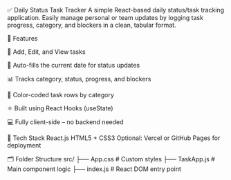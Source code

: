 ✅ Daily Status Task Tracker
A simple React-based daily status/task tracking application. Easily manage personal or team updates by logging task progress, category, and blockers in a clean, tabular format.

🌟 Features

🔄 Add, Edit, and View tasks

📆 Auto-fills the current date for status updates

📊 Tracks category, status, progress, and blockers

🎨 Color-coded task rows by category

⚛️ Built using React Hooks (useState)

💻 Fully client-side – no backend needed


🧱 Tech Stack
React.js
HTML5 + CSS3
Optional: Vercel or GitHub Pages for deployment


🗂️ Folder Structure
src/ ├── App.css # Custom styles ├── TaskApp.js # Main component logic ├── index.js # React DOM entry point
